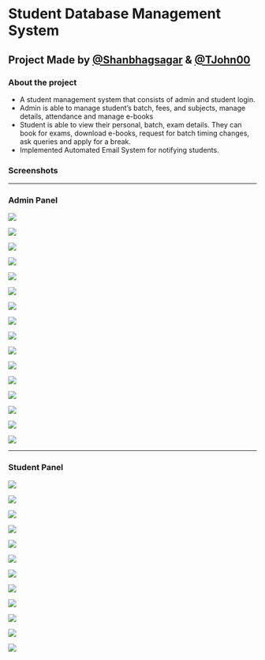 # Student Database Management System

## Project Made by [@Shanbhagsagar](https://github.com/Shanbhagsagar) & [@TJohn00](https://github.com/TJohn00)

### About the project

- A student management system that consists of admin and student login.
- Admin is able to manage student’s batch, fees, and subjects, manage details, attendance and manage e-books
- Student is able to view their personal, batch, exam details. They can book for exams, download e-books, request for batch timing changes, ask queries and apply for a break.
- Implemented Automated Email System for notifying students.

### Screenshots
---
### Admin Panel

![](https://github.com/Shanbhagsagar/StudentDatabaseManagementSystem/blob/main/SDMS%20Screenshot/admin1.png)

![](https://github.com/Shanbhagsagar/StudentDatabaseManagementSystem/blob/main/SDMS%20Screenshot/admin2.png)

![](https://github.com/Shanbhagsagar/StudentDatabaseManagementSystem/blob/main/SDMS%20Screenshot/admin3.png)

![](https://github.com/Shanbhagsagar/StudentDatabaseManagementSystem/blob/main/SDMS%20Screenshot/admin4.png)

![](https://github.com/Shanbhagsagar/StudentDatabaseManagementSystem/blob/main/SDMS%20Screenshot/admin6.png)

![](https://github.com/Shanbhagsagar/StudentDatabaseManagementSystem/blob/main/SDMS%20Screenshot/admin7.png)

![](https://github.com/Shanbhagsagar/StudentDatabaseManagementSystem/blob/main/SDMS%20Screenshot/admin8.png)

![](https://github.com/Shanbhagsagar/StudentDatabaseManagementSystem/blob/main/SDMS%20Screenshot/admin9.png)

![](https://github.com/Shanbhagsagar/StudentDatabaseManagementSystem/blob/main/SDMS%20Screenshot/admin10.png)

![](https://github.com/Shanbhagsagar/StudentDatabaseManagementSystem/blob/main/SDMS%20Screenshot/admin11.png)

![](https://github.com/Shanbhagsagar/StudentDatabaseManagementSystem/blob/main/SDMS%20Screenshot/admin12.png)

![](https://github.com/Shanbhagsagar/StudentDatabaseManagementSystem/blob/main/SDMS%20Screenshot/admin13.png)

![](https://github.com/Shanbhagsagar/StudentDatabaseManagementSystem/blob/main/SDMS%20Screenshot/admin14.png)

![](https://github.com/Shanbhagsagar/StudentDatabaseManagementSystem/blob/main/SDMS%20Screenshot/admin15.png)

![](https://github.com/Shanbhagsagar/StudentDatabaseManagementSystem/blob/main/SDMS%20Screenshot/admin16.png)

![](https://github.com/Shanbhagsagar/StudentDatabaseManagementSystem/blob/main/SDMS%20Screenshot/admin17.png)

---
### Student Panel

![](https://github.com/Shanbhagsagar/StudentDatabaseManagementSystem/blob/main/SDMS%20Screenshot/student1.png)

![](https://github.com/Shanbhagsagar/StudentDatabaseManagementSystem/blob/main/SDMS%20Screenshot/student2.png)

![](https://github.com/Shanbhagsagar/StudentDatabaseManagementSystem/blob/main/SDMS%20Screenshot/student3.png)

![](https://github.com/Shanbhagsagar/StudentDatabaseManagementSystem/blob/main/SDMS%20Screenshot/student4.png)

![](https://github.com/Shanbhagsagar/StudentDatabaseManagementSystem/blob/main/SDMS%20Screenshot/student5.png)

![](https://github.com/Shanbhagsagar/StudentDatabaseManagementSystem/blob/main/SDMS%20Screenshot/student6.png)

![](https://github.com/Shanbhagsagar/StudentDatabaseManagementSystem/blob/main/SDMS%20Screenshot/student7.png)

![](https://github.com/Shanbhagsagar/StudentDatabaseManagementSystem/blob/main/SDMS%20Screenshot/student8.png)

![](https://github.com/Shanbhagsagar/StudentDatabaseManagementSystem/blob/main/SDMS%20Screenshot/student9.png)

![](https://github.com/Shanbhagsagar/StudentDatabaseManagementSystem/blob/main/SDMS%20Screenshot/student10.png)

![](https://github.com/Shanbhagsagar/StudentDatabaseManagementSystem/blob/main/SDMS%20Screenshot/student11.png)

![](https://github.com/Shanbhagsagar/StudentDatabaseManagementSystem/blob/main/SDMS%20Screenshot/student12.png)

